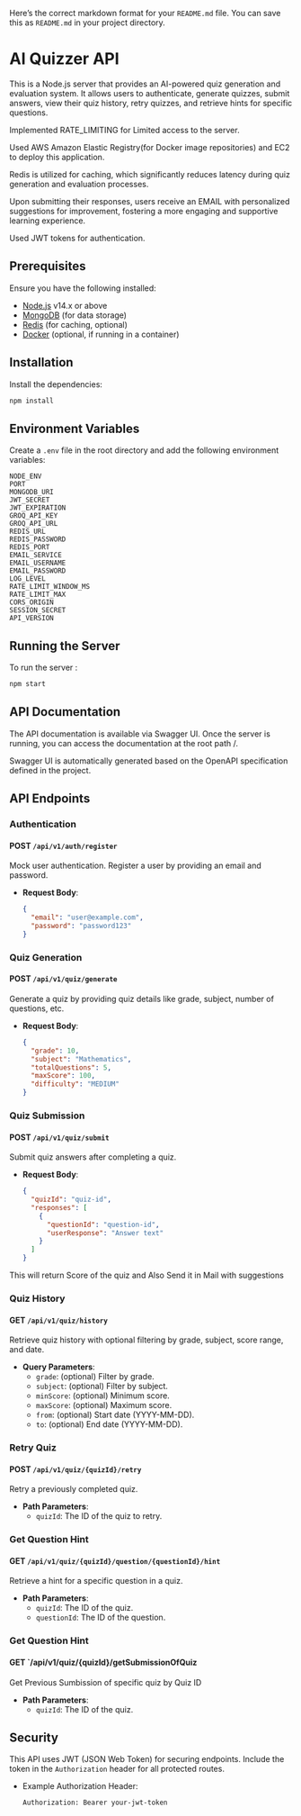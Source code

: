 Here’s the correct markdown format for your `README.md` file. You can save this as `README.md` in your project directory.

# AI Quizzer API

This is a Node.js server that provides an AI-powered quiz generation and evaluation system. It allows users to authenticate, generate quizzes, submit answers, view their quiz history, retry quizzes, and retrieve hints for specific questions.

Implemented RATE_LIMITING for Limited access to the server.

Used AWS Amazon Elastic Registry(for Docker image repositories) and EC2 to deploy this application.

Redis is utilized for caching, which significantly reduces latency during quiz generation and evaluation processes. 

Upon submitting their responses, users receive an EMAIL with personalized suggestions for improvement, fostering a more engaging and supportive learning experience.

Used JWT tokens for authentication.

## Prerequisites
Ensure you have the following installed:
- [Node.js](https://nodejs.org/) v14.x or above
- [MongoDB](https://www.mongodb.com/) (for data storage)
- [Redis](https://redis.io/) (for caching, optional)
- [Docker](https://www.docker.com/) (optional, if running in a container)




## Installation

Install the dependencies:
   ```bash
   npm install
   ```

## Environment Variables

Create a `.env` file in the root directory and add the following environment variables:

```env
NODE_ENV
PORT
MONGODB_URI
JWT_SECRET
JWT_EXPIRATION
GROQ_API_KEY
GROQ_API_URL
REDIS_URL
REDIS_PASSWORD
REDIS_PORT
EMAIL_SERVICE
EMAIL_USERNAME
EMAIL_PASSWORD
LOG_LEVEL
RATE_LIMIT_WINDOW_MS
RATE_LIMIT_MAX
CORS_ORIGIN
SESSION_SECRET
API_VERSION
```

## Running the Server

To run the server :

```bash
npm start
```
## API Documentation

The API documentation is available via Swagger UI. Once the server is running, you can access the documentation at the root path /.

Swagger UI is automatically generated based on the OpenAPI specification defined in the project.
## API Endpoints

### Authentication
#### **POST** `/api/v1/auth/register`

Mock user authentication. Register a user by providing an email and password.

- **Request Body**:
  ```json
  {
    "email": "user@example.com",
    "password": "password123"
  }
  ```



### Quiz Generation
#### **POST** `/api/v1/quiz/generate`

Generate a quiz by providing quiz details like grade, subject, number of questions, etc.

- **Request Body**:
  ```json
  {
    "grade": 10,
    "subject": "Mathematics",
    "totalQuestions": 5,
    "maxScore": 100,
    "difficulty": "MEDIUM"
  }
  ```



### Quiz Submission
#### **POST** `/api/v1/quiz/submit`

Submit quiz answers after completing a quiz.

- **Request Body**:
  ```json
  {
    "quizId": "quiz-id",
    "responses": [
      {
        "questionId": "question-id",
        "userResponse": "Answer text"
      }
    ]
  }
  ```
This will return Score of the quiz and Also Send it in Mail with suggestions


### Quiz History
#### **GET** `/api/v1/quiz/history`

Retrieve quiz history with optional filtering by grade, subject, score range, and date.

- **Query Parameters**:
  - `grade`: (optional) Filter by grade.
  - `subject`: (optional) Filter by subject.
  - `minScore`: (optional) Minimum score.
  - `maxScore`: (optional) Maximum score.
  - `from`: (optional) Start date (YYYY-MM-DD).
  - `to`: (optional) End date (YYYY-MM-DD).


### Retry Quiz
#### **POST** `/api/v1/quiz/{quizId}/retry`

Retry a previously completed quiz.

- **Path Parameters**:
  - `quizId`: The ID of the quiz to retry.



### Get Question Hint
#### **GET** `/api/v1/quiz/{quizId}/question/{questionId}/hint`

Retrieve a hint for a specific question in a quiz.

- **Path Parameters**:
  - `quizId`: The ID of the quiz.
  - `questionId`: The ID of the question.

### Get Question Hint
#### **GET** `/api/v1/quiz/{quizId}/getSubmissionOfQuiz


Get Previous Sumbission of specific quiz by Quiz ID

- **Path Parameters**:
  - `quizId`: The ID of the quiz.



## Security

This API uses JWT (JSON Web Token) for securing endpoints. Include the token in the `Authorization` header for all protected routes.

- Example Authorization Header:

  ```bash
  Authorization: Bearer your-jwt-token
  ```
